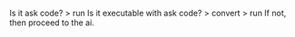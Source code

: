 Is it ask code? > run
Is it executable with ask code? > convert > run
If not, then proceed to the ai.
